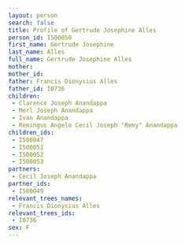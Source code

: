 ```yaml
---
layout: person
search: false
title: Profile of Gertrude Josephine Alles
person_id: I500050
first_name: Gertrude Josephine
last_name: Alles
full_name: Gertrude Josephine Alles
mother: 
mother_id: 
father: Francis Dionysius Alles
father_id: I0736
children:
 - Clarence Joseph Anandappa
 - Merl Joseph Anandappa
 - Ivan Anandappa
 - Remingus Angelo Cecil Joseph "Remy" Anandappa
children_ids:
 - I500047
 - I500051
 - I500052
 - I500053
partners:
 - Cecil Joseph Anandappa
partner_ids:
 - I500049
relevant_trees_names:
 - Francis Dionysius Alles
relevant_trees_ids:
 - I0736
sex: F
---
```


